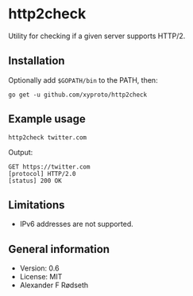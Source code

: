# http2check

Utility for checking if a given server supports HTTP/2.

Installation
------------

Optionally add `$GOPATH/bin` to the PATH, then:

    go get -u github.com/xyproto/http2check

Example usage
-------------

    http2check twitter.com

Output:

~~~
GET https://twitter.com
[protocol] HTTP/2.0
[status] 200 OK
~~~

Limitations
-----------

* IPv6 addresses are not supported.

General information
-------------------

* Version: 0.6
* License: MIT
* Alexander F Rødseth
